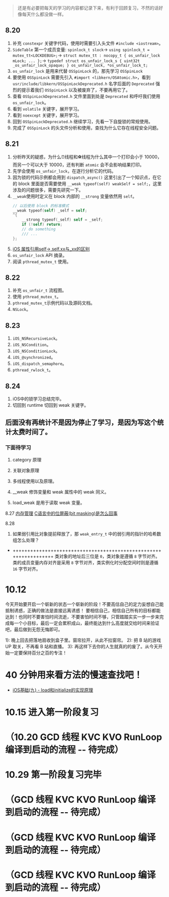 > 还是有必要把每天的学习的内容都记录下来，有利于回顾复习，不然的话好像每天什么都没做一样。

## 8.20
1. 补充 `constexpr` 关键字代码，使用时需要引入头文件 `#include <iostream>`。
2. `SideTable` 第一个成员变量: 
  `spinlock_t slock`->
  `using spinlock_t = mutex_tt<LOCKDEBUG>;`->
  `struct mutex_tt : nocopy_t { os_unfair_lock mLock; ... };`->
  `typedef struct os_unfair_lock_s { uint32t _os_unfair_lock_opaque; } os_unfair_lock, *os_unfair_lock_t;`
3. `os_unfair_lock` 是用来代替 `OSSpinLock` 的，那先学习 `OSSpinLock`
4. 要使用 `OSSpinLock` 需要先引入 `#import <libkern/OSAtomic.h>`，看到 `usr/include/libkern/OSSpinLockDeprecated.h` 名字后面的 `Deprecated` 强烈的提示着我们 `OSSpinLock` 以及被废弃了，不要再用它了。
5. 查看 `OSSpinLockDeprecated.h` 文件里面到处是 `Deprecated` 和呼吁我们使用 `os_unfair_lock`。
6. 看到 `volatile` 关键字，展开学习。
7. 看到 `noexcept` 关键字，展开学习。
8. 回到 `OSSpinLockDeprecated.h` 继续学习，先看一下自旋锁的常规使用。
9. 完成了 `OSSpinLock` 的头文件分析和使用，查找为什么它存在线程安全问题。

## 8.21
1. 分析昨天的疑惑，为什么⏰线程和⚽️线程为什么其中一个打印会小于 10000，而另一个可以大于 10000，还有判断 `atomic` 会不会影响结果打印。
2. 先学会使用 `os_unfair_lock`，在逐行分析它的代码。
3. 因为锁的代码示例都会用到 `dispatch_async()` 这里引出了一个知识点，在它的  block 里面是否需要使用 `__weak typeof(self) weakSelf = self;`，这里涉及的问题很多，需要先研究一下。
4. `__weak`使用时定义在 block 内部的 `__strong` 变量依然用 `self`。
    ```objective-c
    // 以后使用 block 的标准模式
    __weak typeof(self) _self = self;
    ^{
        __strong typeof(_self) self = _self;
        if (!self) return;
        // do something 
        /// ...
    };
    ```
5. [iOS 属性引用self->,self.xx与_xx的区别](https://www.jianshu.com/p/62ed57cedf11)
6. `os_unfair_lock` API 摘录。
7. 阅读 `pthread_mutex_t` 使用。

## 8.22
1. 补充 `os_unfair_t` 流程图。
2. 使用 `pthread_mutex_t`。
3. `pthread_mutex_t`示例代码以及源码文档。
4. `NSLock`。

## 8.23
1. `iOS_NSRecursiveLock`。
2. `iOS_NSCondition`。
3. `iOS_NSConditionLock`。
4. `iOS_@synchronized`。
5. `iOS_dispatch_semaphore`。
6. `pthread_rwlock_t`。

## 8.24 
1. iOS中的锁学习总结完毕。
2. 切回到 runtime 切回到 weak 关键字。

## 后面没有再统计不是因为停止了学习，是因为写这个统计太费时间了。

### 下面待学习
1. category 原理
2. 关联对象原理 
3. 多线程使用以及原理。

3. __weak 修饰变量和 weak 属性中的 weak 同义。
4. load_weak 是用于读取 weak 变量。

8.27
[内存管理](https://www.jianshu.com/p/8d742a44f0da)
[C语言中的位屏蔽(bit masking)是怎么回事](http://c.biancheng.net/cpp/html/1611.html)

8.28
1. 如果弱引用比对象提前释放了，那 `weak_entry_t` 中的弱引用的指针的哈希数组怎么处理？


+ +++++++++++++++++++++++++++++++++++++++++++++++++++++++++++++++++
类对象的地址后三位是 `0`，类对象是遵循 `8` 字节对齐。
类的成员变量内存对齐是采用 `8` 字节对齐，类实例化时分配空间时则是遵循 `16` 字节对齐。

# 10.12
今天开始要开启一个崭新的状态一个崭新的阶段！不要高估自己的定力妄想自己能抵制诱惑，正确的做法是直接远离诱惑！
要相信自己，相信自己所有的目标都能达到！也同时不要害怕时间流逝，不要害怕时间不够，只管踏踏实实一步一步来完成每一个小目标，最后一定会累积成山，最终能达到什么高度就交给时间来验证吧，最后做到无怨无悔即可。

1): 晚上回去把落地扇收到盒子里。窗帘拉开，从此不拉窗帘。
2): 把 B 站的游戏 UP 取关，不再看 B 站和直播。
3): 再这样下去你的人生就真的的废了。从今天开始一定要保持百分之百的专注！

# 40 分钟用来看方法的慢速查找吧！

+ [iOS基础(九) - load和initialize的实现原理](https://www.jianshu.com/p/66b366ed850e)

# 10.15 进入第一阶段复习
# （10.20 GCD 线程 KVC KVO RunLoop 编译到启动的流程 -- 待完成）
# 10.29 第一阶段复习完毕


# （GCD 线程 KVC KVO RunLoop 编译到启动的流程 -- 待完成）
# （GCD 线程 KVC KVO RunLoop 编译到启动的流程 -- 待完成）
# （GCD 线程 KVC KVO RunLoop 编译到启动的流程 -- 待完成）
